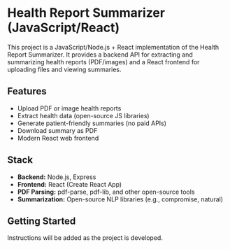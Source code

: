 # Health Report Summarizer (JavaScript/React)

This project is a JavaScript/Node.js + React implementation of the Health Report Summarizer. It provides a backend API for extracting and summarizing health reports (PDF/images) and a React frontend for uploading files and viewing summaries.

## Features
- Upload PDF or image health reports
- Extract health data (open-source JS libraries)
- Generate patient-friendly summaries (no paid APIs)
- Download summary as PDF
- Modern React web frontend

## Stack
- **Backend:** Node.js, Express
- **Frontend:** React (Create React App)
- **PDF Parsing:** pdf-parse, pdf-lib, and other open-source tools
- **Summarization:** Open-source NLP libraries (e.g., compromise, natural)

## Getting Started
Instructions will be added as the project is developed.
